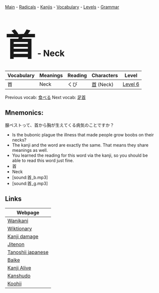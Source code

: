 <style> bigfont {font-size: 100px}</style>
[Main](../README.md) -
[Radicals](../radicals.md) -
[Kanjis](../kanjis.md) -
[Vocabulary](../vocabulary.md) -
[Levels](../levels.md) -
[Grammar](../grammar.md)
# <bigfont> 首</bigfont> - Neck 

| Vocabulary | Meanings | Reading | Characters | Level |
| --- | --- | --- | --- | --- |
| 首 | Neck | くび |  [首](../kanjis/首.md) (Neck) | [Level 6](../levels/wk_level6.md) |

Previous vocab: [食べる](食べる.md) Next vocab: [足首](足首.md) 

## Mnemonics:
腺ペストって、首から胸が生えてくる病気のことですか？
* Is the bubonic plague the illness that made people grow boobs on their necks?
* The kanji and the word are exactly the same. That means they share meanings as well.
* You learned the reading for this word via the kanji, so you should be able to read this word just fine.
* 首
* Neck
* [sound:首_b.mp3]
* [sound:首_g.mp3]


## Links 

| Webpage |
| --- |
| [Wanikani          ](https://www.wanikani.com/kanji/首) |
| [Wiktionary        ](https://en.wiktionary.org/wiki/首) |
| [Kanji damage      ](http://www.kanjidamage.com/kanji/search?utf8=✓&q=首) |
| [Jitenon           ](https://jitenon.com/kanji/首) |
| [Tanoshii japanese ](https://www.tanoshiijapanese.com/dictionary/kanji.cfm?k=首) |
| [Baike             ](https://baike.baidu.com/item/首) |
| [Kanji Alive       ](https://app.kanjialive.com/首) |
| [Kanshudo          ](https://www.kanshudo.com/searchmn?q=首) |
| [Koohii            ](https://kanji.koohii.com/study/kanji/首) |
